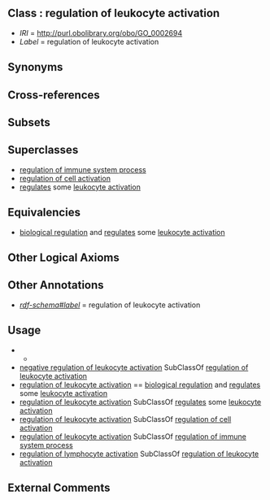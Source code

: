 
## Class : regulation of leukocyte activation

 * *IRI* = http://purl.obolibrary.org/obo/GO_0002694
 * *Label* = regulation of leukocyte activation

## Synonyms


## Cross-references


## Subsets


## Superclasses

 * [regulation of immune system process](../../GO/82/GO_0002682.md)
 * [regulation of cell activation](../../GO/65/GO_0050865.md)
 * [regulates](../../RO/11/RO_0002211.md) some [leukocyte activation](../../GO/21/GO_0045321.md)

## Equivalencies

 * [biological regulation](../../GO/07/GO_0065007.md) and [regulates](../../RO/11/RO_0002211.md) some [leukocyte activation](../../GO/21/GO_0045321.md)

## Other Logical Axioms


## Other Annotations

 * *[rdf-schema#label](../../el/rdf-schema#label.md)* = regulation of leukocyte activation

## Usage

 * -
 * [negative regulation of leukocyte activation](../../GO/95/GO_0002695.md) SubClassOf [regulation of leukocyte activation](../../GO/94/GO_0002694.md)
 * [regulation of leukocyte activation](../../GO/94/GO_0002694.md) == [biological regulation](../../GO/07/GO_0065007.md) and [regulates](../../RO/11/RO_0002211.md) some [leukocyte activation](../../GO/21/GO_0045321.md)
 * [regulation of leukocyte activation](../../GO/94/GO_0002694.md) SubClassOf [regulates](../../RO/11/RO_0002211.md) some [leukocyte activation](../../GO/21/GO_0045321.md)
 * [regulation of leukocyte activation](../../GO/94/GO_0002694.md) SubClassOf [regulation of cell activation](../../GO/65/GO_0050865.md)
 * [regulation of leukocyte activation](../../GO/94/GO_0002694.md) SubClassOf [regulation of immune system process](../../GO/82/GO_0002682.md)
 * [regulation of lymphocyte activation](../../GO/49/GO_0051249.md) SubClassOf [regulation of leukocyte activation](../../GO/94/GO_0002694.md)

## External Comments

